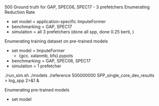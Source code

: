 500 Ground truth for GAP, SPEC06, SPEC17
	- 3 prefetchers
Enumerating Reduction Rate
- set model = application-specific ImputeFormer
- benchmarking = GAP, SPEC17
- simulation = all 3 prefetchers (done all spp, done 0.25 berti, )

Enumerating training dataset on pre-trained models
- set model = ImputeFormer
	- {gcc. xalanmb, bfs}.pypots
- benchmarking = GAP, SPEC06, SPEC17
- simulation = 1 prefetcher

./run_sim.sh ./models ./reference 500000000 SPP_single_core_dev_results > log_spp 2>&1 &

Enumerating pre-trained models
- set model
<!--stackedit_data:
eyJoaXN0b3J5IjpbLTE2MzY4OTk5ODgsLTU4ODIzMTM2MiwtND
E3MTQ5MDIsODkxMDM0NTgsNDQwOTA1NjE5XX0=
-->